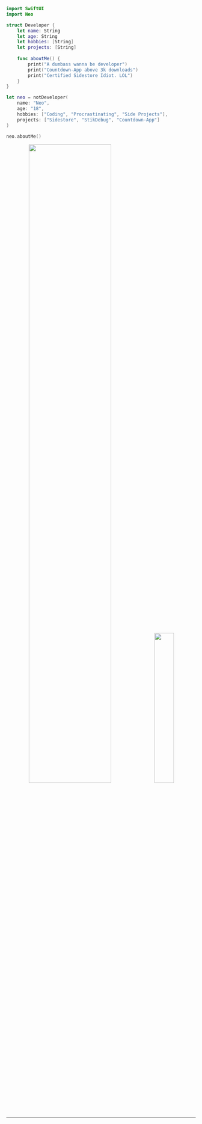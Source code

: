 
```swift
import SwiftUI
import Neo

struct Developer {
    let name: String
    let age: String
    let hobbies: [String]
    let projects: [String]
    
    func aboutMe() {
        print("A dumbass wanna be developer")
        print("Countdown-App above 3k downloads")
        print("Certified Sidestore Idiot. LOL")
    }
}

let neo = notDeveloper(
    name: "Neo",
    age: "18",
    hobbies: ["Coding", "Procrastinating", "Side Projects"],
    projects: ["Sidestore", "StikDebug", "Countdown-App"]
)

neo.aboutMe()
```


<div align="center">
  <img src="http://github-profile-summary-cards.vercel.app/api/cards/profile-details?username=neoarz&theme=github_dark" width="66%" />
  <img src="http://github-profile-summary-cards.vercel.app/api/cards/repos-per-language?username=neoarz&theme=github_dark" width="32%" />
</div>

---
